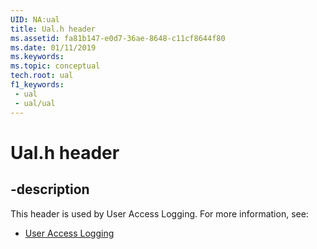 ```yaml
---
UID: NA:ual
title: Ual.h header
ms.assetid: fa81b147-e0d7-36ae-8648-c11cf8644f80
ms.date: 01/11/2019
ms.keywords: 
ms.topic: conceptual
tech.root: ual
f1_keywords:
 - ual
 - ual/ual
---
```


# Ual.h header


## -description

This header is used by User Access Logging. For more information, see:

- [User Access Logging](../_ual/index.md)

